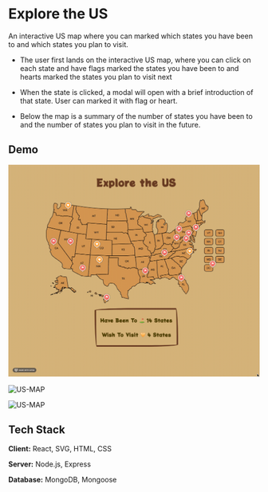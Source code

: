 # Explore the US

An interactive US map where you can marked which states you have been to and which states you plan to visit.

- The user first lands on the interactive US map, where you can click on each state and have flags marked the states you have been to and hearts marked the states you plan to visit next

- When the state is clicked, a modal will open with a brief introduction of that state. User can marked it with flag or heart.

- Below the map is a summary of the number of states you have been to and the number of states you plan to visit in the future.

## Demo

![US-MAP](https://github.com/FangzhuoXi/Interactive-US-Travel-Map/blob/main/front.gif)

![US-MAP](https://github.com/FangzhuoXi/Interactive-US-Travel-Map/blob/main/flag.gif)

![US-MAP](https://github.com/FangzhuoXi/Interactive-US-Travel-Map/blob/main/like.gif)


## Tech Stack

**Client:** React, SVG, HTML, CSS

**Server:** Node.js, Express

**Database:** MongoDB, Mongoose
